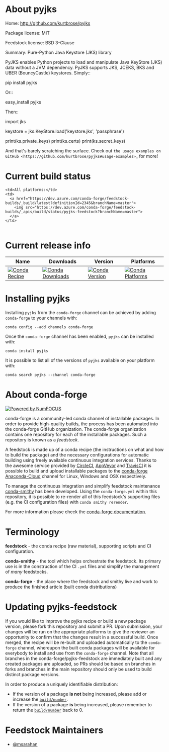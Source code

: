 About pyjks
===========

Home: http://github.com/kurtbrose/pyjks

Package license: MIT

Feedstock license: BSD 3-Clause

Summary: Pure-Python Java Keystore (JKS) library

PyJKS enables Python projects to load and manipulate Java KeyStore
(JKS) data without a JVM dependency. PyJKS supports JKS, JCEKS, BKS
and UBER (BouncyCastle) keystores. Simply::

  pip install pyjks

Or::

  easy_install pyjks

Then::

  import jks

  keystore = jks.KeyStore.load('keystore.jks', 'passphrase')

  print(ks.private_keys)
  print(ks.certs)
  print(ks.secret_keys)

And that's barely scratching the surface. Check out `the usage examples on
GitHub <https://github.com/kurtbrose/pyjks#usage-examples>`_ for
more!



Current build status
====================


<table><tr>
    
    <td>All platforms:</td>
    <td>
      <a href="https://dev.azure.com/conda-forge/feedstock-builds/_build/latest?definitionId=2345&branchName=master">
        <img src="https://dev.azure.com/conda-forge/feedstock-builds/_apis/build/status/pyjks-feedstock?branchName=master">
      </a>
    </td>
  </tr>
</table>

Current release info
====================

| Name | Downloads | Version | Platforms |
| --- | --- | --- | --- |
| [![Conda Recipe](https://img.shields.io/badge/recipe-pyjks-green.svg)](https://anaconda.org/conda-forge/pyjks) | [![Conda Downloads](https://img.shields.io/conda/dn/conda-forge/pyjks.svg)](https://anaconda.org/conda-forge/pyjks) | [![Conda Version](https://img.shields.io/conda/vn/conda-forge/pyjks.svg)](https://anaconda.org/conda-forge/pyjks) | [![Conda Platforms](https://img.shields.io/conda/pn/conda-forge/pyjks.svg)](https://anaconda.org/conda-forge/pyjks) |

Installing pyjks
================

Installing `pyjks` from the `conda-forge` channel can be achieved by adding `conda-forge` to your channels with:

```
conda config --add channels conda-forge
```

Once the `conda-forge` channel has been enabled, `pyjks` can be installed with:

```
conda install pyjks
```

It is possible to list all of the versions of `pyjks` available on your platform with:

```
conda search pyjks --channel conda-forge
```


About conda-forge
=================

[![Powered by NumFOCUS](https://img.shields.io/badge/powered%20by-NumFOCUS-orange.svg?style=flat&colorA=E1523D&colorB=007D8A)](http://numfocus.org)

conda-forge is a community-led conda channel of installable packages.
In order to provide high-quality builds, the process has been automated into the
conda-forge GitHub organization. The conda-forge organization contains one repository
for each of the installable packages. Such a repository is known as a *feedstock*.

A feedstock is made up of a conda recipe (the instructions on what and how to build
the package) and the necessary configurations for automatic building using freely
available continuous integration services. Thanks to the awesome service provided by
[CircleCI](https://circleci.com/), [AppVeyor](https://www.appveyor.com/)
and [TravisCI](https://travis-ci.org/) it is possible to build and upload installable
packages to the [conda-forge](https://anaconda.org/conda-forge)
[Anaconda-Cloud](https://anaconda.org/) channel for Linux, Windows and OSX respectively.

To manage the continuous integration and simplify feedstock maintenance
[conda-smithy](https://github.com/conda-forge/conda-smithy) has been developed.
Using the ``conda-forge.yml`` within this repository, it is possible to re-render all of
this feedstock's supporting files (e.g. the CI configuration files) with ``conda smithy rerender``.

For more information please check the [conda-forge documentation](https://conda-forge.org/docs/).

Terminology
===========

**feedstock** - the conda recipe (raw material), supporting scripts and CI configuration.

**conda-smithy** - the tool which helps orchestrate the feedstock.
                   Its primary use is in the construction of the CI ``.yml`` files
                   and simplify the management of *many* feedstocks.

**conda-forge** - the place where the feedstock and smithy live and work to
                  produce the finished article (built conda distributions)


Updating pyjks-feedstock
========================

If you would like to improve the pyjks recipe or build a new
package version, please fork this repository and submit a PR. Upon submission,
your changes will be run on the appropriate platforms to give the reviewer an
opportunity to confirm that the changes result in a successful build. Once
merged, the recipe will be re-built and uploaded automatically to the
`conda-forge` channel, whereupon the built conda packages will be available for
everybody to install and use from the `conda-forge` channel.
Note that all branches in the conda-forge/pyjks-feedstock are
immediately built and any created packages are uploaded, so PRs should be based
on branches in forks and branches in the main repository should only be used to
build distinct package versions.

In order to produce a uniquely identifiable distribution:
 * If the version of a package **is not** being increased, please add or increase
   the [``build/number``](https://conda.io/docs/user-guide/tasks/build-packages/define-metadata.html#build-number-and-string).
 * If the version of a package **is** being increased, please remember to return
   the [``build/number``](https://conda.io/docs/user-guide/tasks/build-packages/define-metadata.html#build-number-and-string)
   back to 0.

Feedstock Maintainers
=====================

* [@msarahan](https://github.com/msarahan/)

